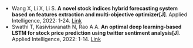 * Wang X, Li X, Li S. <b>A novel stock indices hybrid forecasting system based on features extraction and multi-objective optimizer[J]</b>. Applied Intelligence, 2022: 1-24. [Link](https://link.springer.com/article/10.1007/s10489-021-03031-9)
* Swathi T, Kasiviswanath N, Rao A A. <b>An optimal deep learning-based LSTM for stock price prediction using twitter sentiment analysis[J]</b>. Applied Intelligence, 2022: 1-14. [Link](https://link.springer.com/article/10.1007/s10489-022-03175-2)
